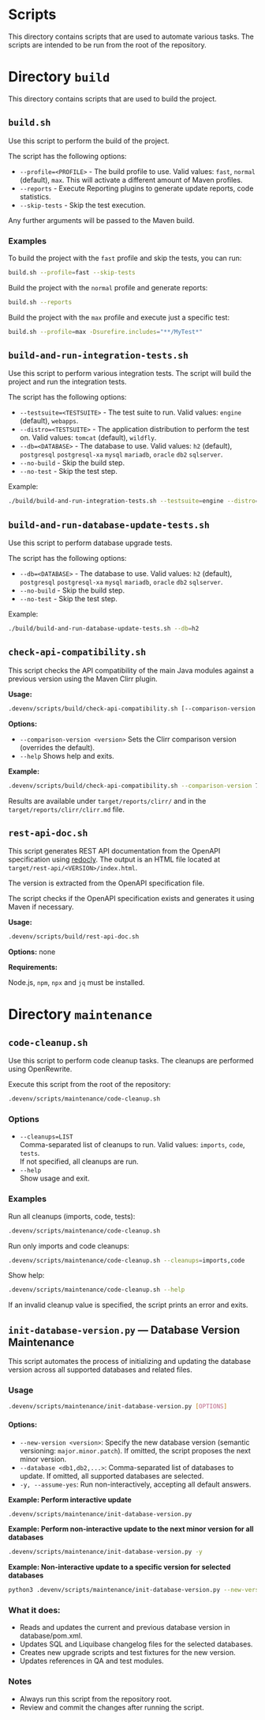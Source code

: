 # Scripts

This directory contains scripts that are used to automate various tasks. 
The scripts are intended to be run from the root of the repository.

# Directory `build`

This directory contains scripts that are used to build the project.

## `build.sh`

Use this script to perform the build of the project.

The script has the following options:

- `--profile=<PROFILE>` - The build profile to use. Valid values: `fast`, `normal` (default), `max`. This will activate a different amount of Maven profiles.
- `--reports` - Execute Reporting plugins to generate update reports, code statistics.
- `--skip-tests` - Skip the test execution.

Any further arguments will be passed to the Maven build. 

### Examples

To build the project with the `fast` profile and skip the tests, you can run:

```bash
build.sh --profile=fast --skip-tests
```

Build the project with the `normal` profile and generate reports:
```bash
build.sh --reports
```

Build the project with the `max` profile and execute just a specific test:
```bash
build.sh --profile=max -Dsurefire.includes="**/MyTest*"
```

## `build-and-run-integration-tests.sh`

Use this script to perform various integration tests. 
The script will build the project and run the integration tests.

The script has the following options:

- `--testsuite=<TESTSUITE>` - The test suite to run. Valid values: `engine` (default), `webapps`.
- `--distro=<TESTSUITE>` - The application distribution to perform the test on. Valid values: `tomcat` (default), `wildfly`.
- `--db=<DATABASE>` - The database to use. Valid values: `h2` (default), `postgresql` `postgresql-xa` `mysql` `mariadb`, `oracle` `db2` `sqlserver`.
- `--no-build` - Skip the build step.
- `--no-test` - Skip the test step.

Example:

```bash
./build/build-and-run-integration-tests.sh --testsuite=engine --distro=wildfly --db=h2
```

## `build-and-run-database-update-tests.sh`

Use this script to perform database upgrade tests.

The script has the following options:

- `--db=<DATABASE>` - The database to use. Valid values: `h2` (default), `postgresql` `postgresql-xa` `mysql` `mariadb`, `oracle` `db2` `sqlserver`.
- `--no-build` - Skip the build step.
- `--no-test` - Skip the test step.

Example:

```bash
./build/build-and-run-database-update-tests.sh --db=h2
```

## `check-api-compatibility.sh`

This script checks the API compatibility of the main Java modules against a previous version using the Maven Clirr plugin.

**Usage:**
```bash
.devenv/scripts/build/check-api-compatibility.sh [--comparison-version <version>] [--help]
```

**Options:** 
- `--comparison-version <version>` Sets the Clirr comparison version (overrides the default).</version>
- `--help` Shows help and exits.


**Example:**
```bash
.devenv/scripts/build/check-api-compatibility.sh --comparison-version 7.24.0
``` 

Results are available under `target/reports/clirr/` and in the `target/reports/clirr/clirr.md` file.

## `rest-api-doc.sh`

This script generates REST API documentation from the OpenAPI specification using [redocly](https://redocly.com/).
The output is an HTML file located at `target/rest-api/<VERSION>/index.html`.

The version is extracted from the OpenAPI specification file.

The script checks if the OpenAPI specification exists and generates it using Maven if necessary.

**Usage:**
```bash
.devenv/scripts/build/rest-api-doc.sh
```

**Options:** 
none

**Requirements:**

Node.js, `npm`, `npx` and `jq` must be installed.  

# Directory `maintenance`

## `code-cleanup.sh`

Use this script to perform code cleanup tasks. 
The cleanups are performed using OpenRewrite.

Execute this script from the root of the repository:

```bash
.devenv/scripts/maintenance/code-cleanup.sh
```

### Options

- `--cleanups=LIST`  
  Comma-separated list of cleanups to run. Valid values: `imports`, `code`, `tests`.  
  If not specified, all cleanups are run.
- `--help`  
  Show usage and exit.

### Examples

Run all cleanups (imports, code, tests):

```bash
.devenv/scripts/maintenance/code-cleanup.sh
```

Run only imports and code cleanups:

```bash
.devenv/scripts/maintenance/code-cleanup.sh --cleanups=imports,code
```

Show help:

```bash
.devenv/scripts/maintenance/code-cleanup.sh --help
```

If an invalid cleanup value is specified, the script prints an error and exits.

## `init-database-version.py` — Database Version Maintenance

This script automates the process of initializing and updating the database version across all supported databases and related files.

### Usage
```bash
.devenv/scripts/maintenance/init-database-version.py [OPTIONS]
```

#### Options:

- `--new-version <version>`: Specify the new database version (semantic versioning: `major.minor.patch`). If omitted, the script proposes the next minor version.
- `--database <db1,db2,...>`: Comma-separated list of databases to update. If omitted, all supported databases are selected.
- `-y, --assume-yes`: Run non-interactively, accepting all default answers.

**Example: Perform interactive update**

```bash
.devenv/scripts/maintenance/init-database-version.py
```

**Example: Perform non-interactive update to the next minor version for all databases**

```bash
.devenv/scripts/maintenance/init-database-version.py -y
```

**Example: Non-interactive update to a specific version for selected databases**

```bash
python3 .devenv/scripts/maintenance/init-database-version.py --new-version 7.25.0 --database postgres,mysql -y
```

### What it does:

- Reads and updates the current and previous database version in database/pom.xml.
- Updates SQL and Liquibase changelog files for the selected databases.
- Creates new upgrade scripts and test fixtures for the new version.
- Updates references in QA and test modules.

### Notes
- Always run this script from the repository root.
- Review and commit the changes after running the script.

